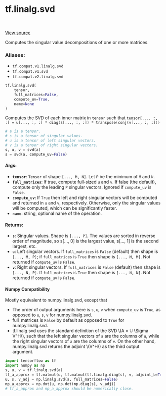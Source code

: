 <div itemscope itemtype="http://developers.google.com/ReferenceObject">
<meta itemprop="name" content="tf.linalg.svd" />
<meta itemprop="path" content="Stable" />
</div>

# tf.linalg.svd

<!-- Insert buttons -->

<table class="tfo-notebook-buttons tfo-api" align="left">
</table>

<a target="_blank" href="/code/stable/tensorflow/python/ops/linalg_ops.py">View source</a>



<!-- Start diff -->
Computes the singular value decompositions of one or more matrices.

### Aliases:

* `tf.compat.v1.linalg.svd`
* `tf.compat.v1.svd`
* `tf.compat.v2.linalg.svd`


``` python
tf.linalg.svd(
    tensor,
    full_matrices=False,
    compute_uv=True,
    name=None
)
```



<!-- Placeholder for "Used in" -->

Computes the SVD of each inner matrix in `tensor` such that
`tensor[..., :, :] = u[..., :, :] * diag(s[..., :, :]) *
 transpose(conj(v[..., :, :]))`

```python
# a is a tensor.
# s is a tensor of singular values.
# u is a tensor of left singular vectors.
# v is a tensor of right singular vectors.
s, u, v = svd(a)
s = svd(a, compute_uv=False)
```

#### Args:


* <b>`tensor`</b>: `Tensor` of shape `[..., M, N]`. Let `P` be the minimum of `M` and
  `N`.
* <b>`full_matrices`</b>: If true, compute full-sized `u` and `v`. If false
  (the default), compute only the leading `P` singular vectors.
  Ignored if `compute_uv` is `False`.
* <b>`compute_uv`</b>: If `True` then left and right singular vectors will be
  computed and returned in `u` and `v`, respectively. Otherwise, only the
  singular values will be computed, which can be significantly faster.
* <b>`name`</b>: string, optional name of the operation.


#### Returns:


* <b>`s`</b>: Singular values. Shape is `[..., P]`. The values are sorted in reverse
  order of magnitude, so s[..., 0] is the largest value, s[..., 1] is the
  second largest, etc.
* <b>`u`</b>: Left singular vectors. If `full_matrices` is `False` (default) then
  shape is `[..., M, P]`; if `full_matrices` is `True` then shape is
  `[..., M, M]`. Not returned if `compute_uv` is `False`.
* <b>`v`</b>: Right singular vectors. If `full_matrices` is `False` (default) then
  shape is `[..., N, P]`. If `full_matrices` is `True` then shape is
  `[..., N, N]`. Not returned if `compute_uv` is `False`.



#### Numpy Compatibility
Mostly equivalent to numpy.linalg.svd, except that
  * The order of output  arguments here is `s`, `u`, `v` when `compute_uv` is
    `True`, as opposed to `u`, `s`, `v` for numpy.linalg.svd.
  * full_matrices is `False` by default as opposed to `True` for
     numpy.linalg.svd.
  * tf.linalg.svd uses the standard definition of the SVD
    \\(A = U \Sigma V^H\\), such that the left singular vectors of `a` are
    the columns of `u`, while the right singular vectors of `a` are the
    columns of `v`. On the other hand, numpy.linalg.svd returns the adjoint
    \\(V^H\\) as the third output argument.
```python
import tensorflow as tf
import numpy as np
s, u, v = tf.linalg.svd(a)
tf_a_approx = tf.matmul(u, tf.matmul(tf.linalg.diag(s), v, adjoint_b=True))
u, s, v_adj = np.linalg.svd(a, full_matrices=False)
np_a_approx = np.dot(u, np.dot(np.diag(s), v_adj))
# tf_a_approx and np_a_approx should be numerically close.
```

